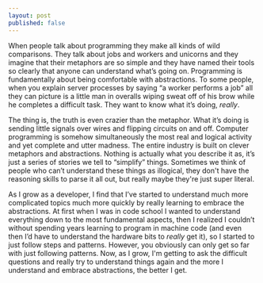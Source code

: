 ```yaml
---
layout: post
published: false
---
```


When people talk about programming they make all kinds of wild comparisons.
They talk about jobs and workers and unicorns and they imagine that their metaphors are
so simple and they have named their tools so clearly that anyone can understand what’s
going on. Programming is fundamentally about being comfortable with
abstractions. To some people, when you explain server processes by saying
“a worker performs a job” all they can picture is a little man in overalls wiping
sweat off of his brow while he completes a difficult task. They want to know what
it’s doing, _really_.

The thing is, the truth is even crazier than the metaphor. What it’s doing is
sending little signals over wires and flipping circuits on and off. Computer programming
is somehow simultaneously the most real and logical activity and yet complete and
utter madness. The entire industry is built on clever metaphors and abstractions.
Nothing is actually what you describe it as, it’s just a series of stories we
tell to “simplify” things. Sometimes we think of people who can’t understand these
things as illogical, they don't have the reasoning skills to parse it all out,
but really maybe they're just super literal.

As I grow as a developer, I find that I’ve started to understand much more
complicated topics much more quickly by really learning to embrace the abstractions.
At first when I was in code school I wanted to understand everything down to the most
fundamental aspects, then I realized I couldn’t without spending years learning to
program in machine code (and even then I’d have to understand the hardware bits to _really_ get it),
so I started to just follow steps and patterns.
However, you obviously can only get so far with just following patterns. Now, as I grow,
I'm getting to ask the difficult questions and really try to understand things again and
the more I understand and embrace abstractions, the better I get.
